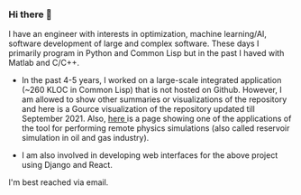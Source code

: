 ### Hi there 👋

I have an engineer with interests in optimization, machine learning/AI, software development of large and complex software. These days I primarily program in Python and Common Lisp but in the past I haved with Matlab and C/C++.

- In the past 4-5 years, I worked on a large-scale integrated application (~260 KLOC in Common Lisp) that is not hosted on Github. However, I am allowed to show other summaries or visualizations of the repository and here is a Gource visualization of the repository updated till September 2021. Also, <a href="https://github.com/jeosol/aiml/blob/main/remote_simulation_analysis.ipynb"> here </a> is a page showing one of the applications of the tool for performing remote physics simulations (also called reservoir simulation in oil and gas industry). 

- I am also involved in developing web interfaces for the above project using Django and React. 

I'm best reached via email. 

<!--
**jeosol/jeosol** is a ✨ _special_ ✨ repository because its `README.md` (this file) appears on your GitHub profile.

Here are some ideas to get you started:

- 🔭 I’m currently working on ...
- 🌱 I’m currently learning ...
- 👯 I’m looking to collaborate on ...
- 🤔 I’m looking for help with ...
- 💬 Ask me about ...
- 📫 How to reach me: ...
- 😄 Pronouns: ...
- ⚡ Fun fact: ...
-->
